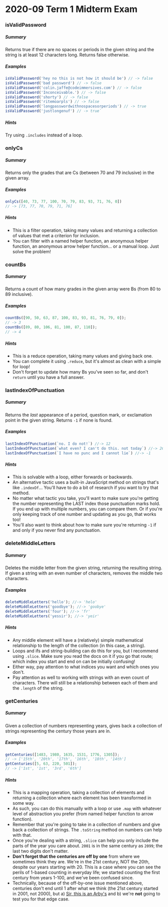 # 2020-09 Term 1 Midterm Exam



### isValidPassword

##### Summary

Returns true if there are no spaces or periods in the given string and the string is at least 12 characters long. Returns false otherwise.

##### Examples

``` javascript
isValidPassword('hey no this is not how it should be') // -> false
isValidPassword('bad password') // -> false
isValidPassword('colin.jaffe@codeimmersives.com') // -> false
isValidPassword('Inconceivable.') // -> false
isValidPassword('shorty') // -> false
isValidPassword('ritemoarpls') // -> false
isValidPassword('longpasswordwithnospacesorperiods') // -> true
isValidPassword('justlongenuf') // -> true`
```

##### Hints

Try using `.includes` instead of a loop.


### onlyCs

##### Summary

Returns only the grades that are Cs (between 70 and 79 inclusive) in the given array.


##### Examples

``` javascript
onlyCs([40, 73, 77, 100, 70, 79, 83, 93, 71, 76, 0])
// -> [73, 77, 70, 79, 71, 76]
```


##### Hints

* This is a filter operation, taking many values and returning a collection of values that met a criterion for inclusion.
* You can filter with a named helper function, an anonymous helper function, an anonymous arrow helper function... or a manual loop. Just solve the problem!


### countBs

##### Summary

Returns a count of how many grades in the given array were Bs (from 80 to 89 inclusive).


##### Examples

``` javascript
countBs([90, 50, 63, 87, 100, 83, 93, 81, 76, 79, 0]);
// -> 3
countBs([89, 80, 106, 81, 100, 87, 110]);
// -> 4
```


##### Hints

* This is a reduce operation, taking many values and giving back one.
* You can complete it using `.reduce`, but it's almost as clean with a simple for loop!
* Don't forget to update how many Bs you've seen so far, and don't `return` until you have a full answer.


### lastIndexOfPunctuation

##### Summary

Returns the *last* appearance of a period, question mark, or exclamation point in the given string. Returns `-1` if none is found.


##### Examples

``` javascript
lastIndexOfPunctuation(`no. I do not!`) //-> 12
lastIndexOfPunctuation(`what even? I can't do this. not today`) //-> 26
lastIndexOfPunctuation(`I have no punc and I cannot lie`) //-> -1
```


##### Hints

* This is solvable with a loop, either forwards or backwards.
* An alternative tactic uses a built-in JavaScript method on strings that's like `.indexOf`... You'll have to do a bit of research if you want to try that method.
* No matter what tactic you take, you'll want to make sure you're getting the number representing the LAST index those punctuation marks hold. If you end up with multiple numbers, you can compare them. Or if you're only keeping track of one number and updating as you go, that works too!
* You'll also want to think about how to make sure you're returning `-1` if and only if you never find any punctuation.


### deleteMiddleLetters

##### Summary

Deletes the middle letter from the given string, returning the resulting string. If given a string with an even number of characters, removes the middle two characters.


##### Examples

``` javascript
deleteMiddleLetters('hello'); //-> 'helo'
deleteMiddleLetters('goodbye'); //-> 'goobye'
deleteMiddleLetters('four'); //-> 'fr'
deleteMiddleLetters('yessir'); //-> 'yeir'
```


##### Hints

* Any middle element will have a (relatively) simple mathematical relationship to the length of the collection (in this case, a string).
* Loops and ifs and string-building can do this for you, but I recommend using `.slice`. Make sure you read the docs on it if you go that route; which index you start and end on can be initially confusing!
* Either way, pay attention to what indices you want and which ones you don't.
* Pay attention as well to working with strings with an even count of characters. There will still be a relationship between each of them and the `.length` of the string.


### getCenturies

##### Summary

Given a collection of numbers representing years, gives back a collection of strings representing the century those years are in.


##### Examples

``` javascript
getCenturies([1483, 1980, 1635, 1531, 1776, 1305]);
// -> ['15th', '20th', '17th', '16th', '18th', '14th']
getCenturies([5, 63, 220, 501]);
// -> ['1st', '1st', '3rd', '6th']
```

##### Hints

* This is a mapping operation, taking a collection of elements and returning a collection where each element has been transformed in some way.
* As such, you can do this manually with a loop or use `.map` with whatever level of abstraction you prefer (from named helper function to arrow function).
* Remember that you're going to take in a collection of numbers and give back a collection of strings. The `.toString` method on numbers can help with that.
* Once you're dealing with a string, `.slice` can help you only include the parts of the year you care about. `2001` is in the same century as `2099`; the last two digits don't matter.
* **Don't forget that the centuries are off by one** from where we sometimes think they are. We're in the 21st century, NOT the 20th, despite our years starting with 20. This is a case where you can see the perils of 1-based counting in everyday life; we started counting the first century from years 1-100, and we've been confused since.
* Technically, because of the off-by-one issue mentioned above, centuries don't end until 1 after what we think (the 21st century started in 2001, not 2000), but a) [Sir, this is an Arby's](https://knowyourmeme.com/memes/sir-this-is-an-arbys) and b) we're **not** going to test you for that edge case.
